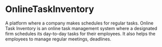 # OnlineTaskInventory
A platform where a company makes schedules for regular tasks. 
Online Task Inventory is an online task management system where a designated firm schedules its day-to-day tasks for their employees.
It also helps the employees to manage regular meetings, deadlines.
